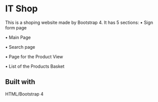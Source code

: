 # IT Shop
This is a shoping website made by Bootstrap 4. 
It has 5 sections:
 • Sign form page

 • Main Page

 • Search page

 • Page for the Product View 

 • List of the Products Basket

 
## Built with
HTML/Bootstrap 4